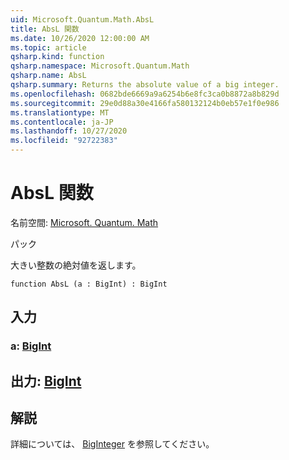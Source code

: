 ```yaml
---
uid: Microsoft.Quantum.Math.AbsL
title: AbsL 関数
ms.date: 10/26/2020 12:00:00 AM
ms.topic: article
qsharp.kind: function
qsharp.namespace: Microsoft.Quantum.Math
qsharp.name: AbsL
qsharp.summary: Returns the absolute value of a big integer.
ms.openlocfilehash: 0682bde6669a9a6254b6e8fc3ca0b8872a8b829d
ms.sourcegitcommit: 29e0d88a30e4166fa580132124b0eb57e1f0e986
ms.translationtype: MT
ms.contentlocale: ja-JP
ms.lasthandoff: 10/27/2020
ms.locfileid: "92722383"
---
```

# <a name="absl-function"></a>AbsL 関数

名前空間: [Microsoft. Quantum. Math](xref:Microsoft.Quantum.Math)

パック [](https://nuget.org/packages/)


大きい整数の絶対値を返します。

```qsharp
function AbsL (a : BigInt) : BigInt
```


## <a name="input"></a>入力

### <a name="a--bigint"></a>a: [BigInt](xref:microsoft.quantum.lang-ref.bigint)





## <a name="output--bigint"></a>出力: [BigInt](xref:microsoft.quantum.lang-ref.bigint)



## <a name="remarks"></a>解説

詳細については、 [BigInteger](https://docs.microsoft.com/dotnet/api/system.numerics.biginteger.abs) を参照してください。